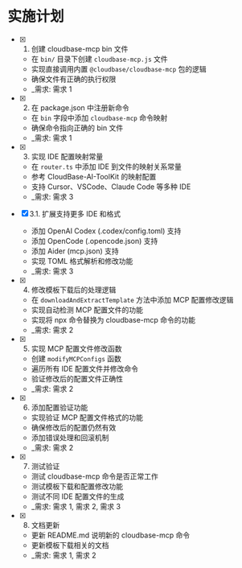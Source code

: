 # 实施计划

- [x] 1. 创建 cloudbase-mcp bin 文件
  - 在 `bin/` 目录下创建 `cloudbase-mcp.js` 文件
  - 实现直接调用内置 `@cloudbase/cloudbase-mcp` 包的逻辑
  - 确保文件有正确的执行权限
  - _需求: 需求 1

- [x] 2. 在 package.json 中注册新命令
  - 在 `bin` 字段中添加 `cloudbase-mcp` 命令映射
  - 确保命令指向正确的 bin 文件
  - _需求: 需求 1

- [x] 3. 实现 IDE 配置映射常量
  - 在 `router.ts` 中添加 IDE 到文件的映射关系常量
  - 参考 CloudBase-AI-ToolKit 的映射配置
  - 支持 Cursor、VSCode、Claude Code 等多种 IDE
  - _需求: 需求 3

- [x] 3.1. 扩展支持更多 IDE 和格式
  - 添加 OpenAI Codex (.codex/config.toml) 支持
  - 添加 OpenCode (.opencode.json) 支持
  - 添加 Aider (mcp.json) 支持
  - 实现 TOML 格式解析和修改功能
  - _需求: 需求 3

- [x] 4. 修改模板下载后的处理逻辑
  - 在 `downloadAndExtractTemplate` 方法中添加 MCP 配置修改逻辑
  - 实现自动检测 MCP 配置文件的功能
  - 实现将 npx 命令替换为 cloudbase-mcp 命令的功能
  - _需求: 需求 2

- [x] 5. 实现 MCP 配置文件修改函数
  - 创建 `modifyMCPConfigs` 函数
  - 遍历所有 IDE 配置文件并修改命令
  - 验证修改后的配置文件正确性
  - _需求: 需求 2

- [x] 6. 添加配置验证功能
  - 实现验证 MCP 配置文件格式的功能
  - 确保修改后的配置仍然有效
  - 添加错误处理和回滚机制
  - _需求: 需求 2

- [x] 7. 测试验证
  - 测试 cloudbase-mcp 命令是否正常工作
  - 测试模板下载和配置修改功能
  - 测试不同 IDE 配置文件的生成
  - _需求: 需求 1, 需求 2, 需求 3

- [x] 8. 文档更新
  - 更新 README.md 说明新的 cloudbase-mcp 命令
  - 更新模板下载相关的文档
  - _需求: 需求 1, 需求 2 